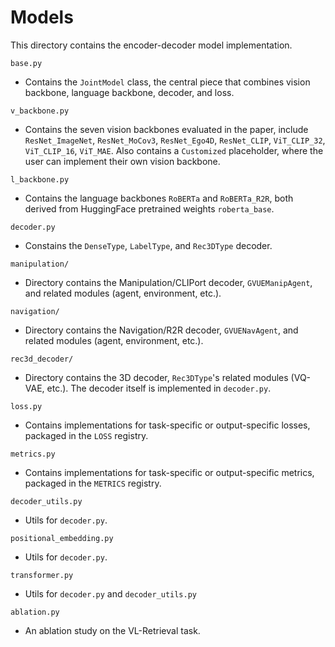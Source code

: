 # Models

This directory contains the encoder-decoder model implementation.

`base.py`

* Contains the `JointModel` class, the central piece that combines vision backbone, language backbone, decoder, and loss. 


`v_backbone.py`

* Contains the seven vision backbones evaluated in the paper, include `ResNet_ImageNet`, `ResNet_MoCov3`, `ResNet_Ego4D`, `ResNet_CLIP`, `ViT_CLIP_32`, `ViT_CLIP_16`, `ViT_MAE`. Also contains a `Customized` placeholder, where the user can implement their own vision backbone.


`l_backbone.py`

* Contains the language backbones `RoBERTa` and `RoBERTa_R2R`, both derived from HuggingFace pretrained weights `roberta_base`. 


`decoder.py`

* Constains the `DenseType`, `LabelType`, and `Rec3DType` decoder.


`manipulation/`

* Directory contains the Manipulation/CLIPort decoder, `GVUEManipAgent`, and related modules (agent, environment, etc.).


`navigation/` 

* Directory contains the Navigation/R2R decoder, `GVUENavAgent`, and related modules (agent, environment, etc.).


`rec3d_decoder/` 

* Directory contains the 3D decoder, `Rec3DType`'s related modules (VQ-VAE, etc.). The decoder itself is implemented in `decoder.py`.


`loss.py`

* Contains implementations for task-specific or output-specific losses, packaged in the `LOSS` registry.


`metrics.py`

* Contains implementations for task-specific or output-specific metrics, packaged in the `METRICS` registry.


`decoder_utils.py`

* Utils for `decoder.py`.


`positional_embedding.py`

* Utils for `decoder.py`.


`transformer.py`

* Utils for `decoder.py` and `decoder_utils.py`


`ablation.py` 

* An ablation study on the VL-Retrieval task.

